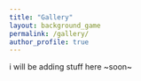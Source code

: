 ```yaml
---
title: "Gallery"
layout: background_game
permalink: /gallery/
author_profile: true
---
```


i will be adding stuff here ~soon~
